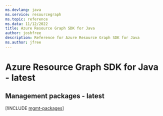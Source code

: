 ```yaml
---
ms.devlang: java
ms.service: resourcegraph
ms.topic: reference
ms.data: 11/12/2022
title: Azure Resource Graph SDK for Java
author: joshfree
description: Reference for Azure Resource Graph SDK for Java
ms.author: jfree
---
```

# Azure Resource Graph SDK for Java - latest

## Management packages - latest
[!INCLUDE [mgmt-packages](resource-graph-mgmt-index.md)]